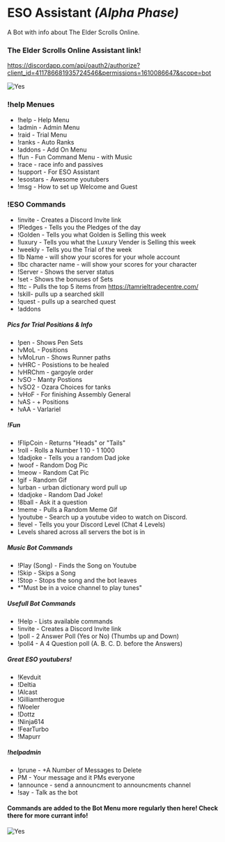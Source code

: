 # ESO Assistant *(Alpha Phase)*
A Bot with info about The Elder Scrolls Online.

### The Elder Scrolls Online Assistant link!
https://discordapp.com/api/oauth2/authorize?client_id=411786681935724546&permissions=1610086647&scope=bot

![Yes](https://i.imgur.com/zQadp8w.png)

### !help Menues
* !help - Help Menu
* !admin - Admin Menu
* !raid - Trial Menu
* !ranks - Auto Ranks
* !addons - Add On Menu
* !fun - Fun Command Menu - with Music
* !race - race info and passives
* !support - For ESO Assistant
* !esostars - Awesome youtubers
* !msg - How to set up Welcome and Guest

### !ESO Commands
* !invite - Creates a Discord Invite link
* !Pledges - Tells you the Pledges of the day
* !Golden - Tells you what Golden is Selling this week
* !luxury - Tells you what the Luxury Vender is Selling this week
* !weekly - Tells you the Trial of the week
* !lb Name - will show your scores for your whole account
* !lbc character name - will show your scores for your character
* !Server - Shows the server status
* !set - Shows the bonuses of Sets
* !ttc - Pulls the top 5 items from https://tamrieltradecentre.com/
* !skill- pulls up a searched skill
* !quest - pulls up a searched quest
* !addons

##### Pics for Trial Positions & Info
* !pen - Shows Pen Sets
* !vMoL - Positions
* !vMoLrun - Shows Runner paths
* !vHRC - Posistions to be healed
* !vHRChm - gargoyle order
* !vSO - Manty Postions
* !vSO2 - Ozara Choices for tanks
* !vHoF - For finishing Assembly General
* !vAS - + Positions 
* !vAA - Varlariel

##### !Fun
* !FlipCoin - Returns "Heads" or "Tails"
* !roll - Rolls a Number 1 10 - 1 1000
* !dadjoke - Tells you a random Dad joke
* !woof - Random Dog Pic
* !meow - Random Cat Pic
* !gif - Random Gif
* !urban - urban dictionary word pull up
* !dadjoke - Random Dad Joke!
* !8ball - Ask it a question
* !meme - Pulls a Random Meme Gif
* !youtube - Search up a youtube video to watch on Discord.
* !level - Tells you your Discord Level (Chat 4 Levels)
* Levels shared across all servers the bot is in


##### Music Bot Commands
* !Play (Song) - Finds the Song on Youtube
* !Skip - Skips a Song
* !Stop - Stops the song and the bot leaves
* *"Must be in a voice channel to play tunes"


##### Usefull Bot Commands
* !Help - Lists available commands
* !invite - Creates a Discord Invite link
* !poll - 2 Answer Poll (Yes or No) (Thumbs up and Down)
* !poll4 - A 4 Question poll (A. B. C. D. before the Answers)

##### Great ESO youtubers!
* !Kevduit
* !Deltia
* !Alcast
* !Gilliamtherogue
* !Woeler
* !Dottz
* !Ninja614
* !FearTurbo
* !Mapurr


##### !helpadmin
* !prune - +A Number of Messages to Delete 
* PM - Your message and it PMs everyone
* !announce - send a announcment to announcments channel
* !say - Talk as the bot

#### Commands are added to the Bot Menu more regularly then here! Check there for more currant info!

![Yes](https://i.imgur.com/zQadp8w.png)

